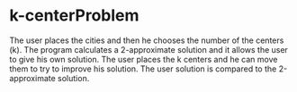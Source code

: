 # k-centerProblem
The user places the cities and then he chooses the number of the centers (k). The program calculates a 2-approximate solution and it allows the user to give his own solution. The user places the k centers and he can move them to try to improve his solution. The user solution is compared to the 2-approximate solution.
